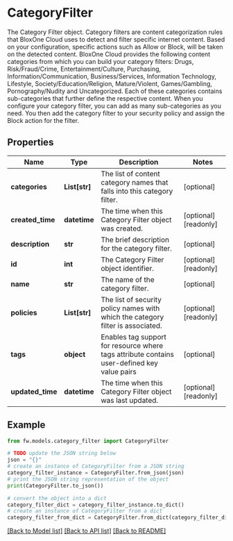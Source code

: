 # CategoryFilter

The Category Filter object.  Category filters are content categorization rules that BloxOne Cloud uses to detect and filter specific internet content. Based on your configuration, specific actions such as Allow or Block, will be taken on the detected content. BloxOne Cloud provides the following content categories from which you can build your category filters: Drugs, Risk/Fraud/Crime, Entertainment/Culture, Purchasing, Information/Communication, Business/Services, Information Technology, Lifestyle, Society/Education/Religion, Mature/Violent, Games/Gambling, Pornography/Nudity and Uncategorized. Each of these categories contains sub-categories that further define the respective content. When you configure your category filter, you can add as many sub-categories as you need. You then add the category filter to your security policy and assign the Block action for the filter.

## Properties

Name | Type | Description | Notes
------------ | ------------- | ------------- | -------------
**categories** | **List[str]** | The list of content category names that falls into this category filter. | [optional] 
**created_time** | **datetime** | The time when this Category Filter object was created. | [optional] [readonly] 
**description** | **str** | The brief description for the category filter. | [optional] 
**id** | **int** | The Category Filter object identifier. | [optional] [readonly] 
**name** | **str** | The name of the category filter. | [optional] 
**policies** | **List[str]** | The list of security policy names with which the category filter is associated. | [optional] [readonly] 
**tags** | **object** | Enables tag support for resource where tags attribute contains user-defined key value pairs | [optional] 
**updated_time** | **datetime** | The time when this Category Filter object was last updated. | [optional] [readonly] 

## Example

```python
from fw.models.category_filter import CategoryFilter

# TODO update the JSON string below
json = "{}"
# create an instance of CategoryFilter from a JSON string
category_filter_instance = CategoryFilter.from_json(json)
# print the JSON string representation of the object
print(CategoryFilter.to_json())

# convert the object into a dict
category_filter_dict = category_filter_instance.to_dict()
# create an instance of CategoryFilter from a dict
category_filter_from_dict = CategoryFilter.from_dict(category_filter_dict)
```
[[Back to Model list]](../README.md#documentation-for-models) [[Back to API list]](../README.md#documentation-for-api-endpoints) [[Back to README]](../README.md)


